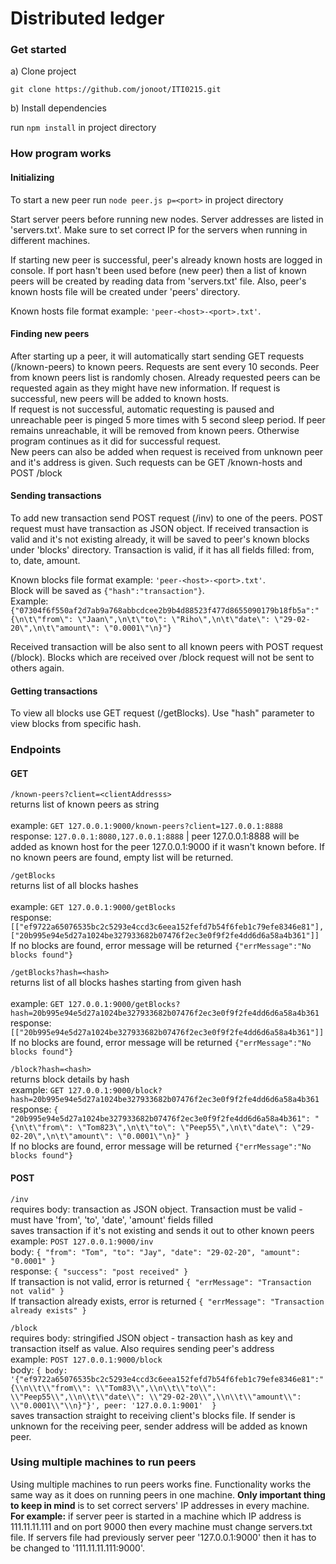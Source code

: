 # Distributed ledger
### Get started
a) Clone project

`git clone https://github.com/jonoot/ITI0215.git`

b) Install dependencies

run `npm install` in project directory

### How program works
#### Initializing
To start a new peer run `node peer.js p=<port>` in project directory

Start server peers before running new nodes. Server addresses are listed in 'servers.txt'. Make sure to set correct IP 
for the servers when running in different machines.

If starting new peer is successful, peer's already known hosts are logged in console. If port hasn't been
used before (new peer) then a list of known peers will be created by reading data from 'servers.txt' file.
Also, peer's known hosts file will be created under 'peers' directory.

Known hosts file format example: `'peer-<host>-<port>.txt'`. 

#### Finding new peers
After starting up a peer, it will automatically start sending GET requests (/known-peers) to known peers.
Requests are sent every 10 seconds. Peer from known peers list is randomly chosen.
Already requested peers can be requested again as they might have new 
information. If request is successful, new peers will be added to known hosts.<br>If request is not successful, 
automatic requesting is paused and unreachable peer is pinged 5 more times with 5 second sleep period. 
If peer remains unreachable, it will be removed from known peers. Otherwise program continues as it did for successful request.
<br> New peers can also be added when request is received from unknown peer and it's address is given. Such requests can be
GET /known-hosts and POST /block 

#### Sending transactions
To add new transaction send POST request (/inv) to one of the peers. POST request must have transaction as JSON object.
If received transaction is valid and it's not existing already, it will be saved to peer's known blocks under 'blocks'
directory. Transaction is valid, if it has all fields filled: from, to, date, amount.

Known blocks file format example: `'peer-<host>-<port>.txt'`.
<br>Block will be saved as `{"hash":"transaction"}`. 
<br>Example: `{"07304f6f550af2d7ab9a768abbcdcee2b9b4d88523f477d8655090179b18fb5a":"{\n\t\"from\": \"Jaan\",\n\t\"to\": \"Riho\",\n\t\"date\": \"29-02-20\",\n\t\"amount\": \"0.0001\"\n}"}`
 
Received transaction will be also sent to all known peers with POST request (/block). Blocks which are received over
/block request will not be sent to others again.

#### Getting transactions
To view all blocks use GET request (/getBlocks). Use "hash" parameter to view blocks from specific hash.

### Endpoints

#### GET

`/known-peers?client=<clientAddresss>`
<br>returns list of known peers as string<br>
<br>example: `GET 127.0.0.1:9000/known-peers?client=127.0.0.1:8888`
<br>response: `127.0.0.1:8080,127.0.0.1:8888` | peer 127.0.0.1:8888 will be added as known host for the
peer 127.0.0.1:9000 if it wasn't known before. If no known peers are found, empty list will be returned.

`/getBlocks`
<br>returns list of all blocks hashes<br>
<br>example: `GET 127.0.0.1:9000/getBlocks`
<br>response: `[["ef9722a65076535bc2c5293e4ccd3c6eea152fefd7b54f6feb1c79efe8346e81"],["20b995e94e5d27a1024be327933682b07476f2ec3e0f9f2fe4dd6d6a58a4b361"]]`
<br>If no blocks are found, error message will be returned `{"errMessage":"No blocks found"}`

`/getBlocks?hash=<hash>`
<br>returns list of all blocks hashes starting from given hash<br>
<br>example: `GET 127.0.0.1:9000/getBlocks?hash=20b995e94e5d27a1024be327933682b07476f2ec3e0f9f2fe4dd6d6a58a4b361`
<br>response: `[["20b995e94e5d27a1024be327933682b07476f2ec3e0f9f2fe4dd6d6a58a4b361"]]`
<br>If no blocks are found, error message will be returned `{"errMessage":"No blocks found"}`

`/block?hash=<hash>`
<br>returns block details by hash
<br>example: `GET 127.0.0.1:9000/block?hash=20b995e94e5d27a1024be327933682b07476f2ec3e0f9f2fe4dd6d6a58a4b361`
<br>response: `{
                   "20b995e94e5d27a1024be327933682b07476f2ec3e0f9f2fe4dd6d6a58a4b361": "{\n\t\"from\": \"Tom823\",\n\t\"to\": \"Peep55\",\n\t\"date\": \"29-02-20\",\n\t\"amount\": \"0.0001\"\n}"
               }`
<br>If no blocks are found, error message will be returned `{"errMessage":"No blocks found"}`

#### POST

`/inv`
<br>requires body: transaction as JSON object. Transaction must be valid - must have 'from', 'to', 'date', 'amount'
fields filled
<br>saves transaction if it's not existing and sends it out to other known peers
<br>example: `POST 127.0.0.1:9000/inv` 
<br>body: `{
           	"from": "Tom",
           	"to": "Jay",
           	"date": "29-02-20",
           	"amount": "0.0001"
           }`
<br>response: `{
                   "success": "post received"
               }`
<br>If transaction is not valid, error is returned `{
                                                        "errMessage": "Transaction not valid"
                                                    }`
<br>If transaction already exists, error is returned `{
                                                        "errMessage": "Transaction already exists"
                                                    }`

`/block`
<br>requires body: stringified JSON object - transaction hash as key and transaction itself as value. Also requires sending peer's address
<br>example: `POST 127.0.0.1:9000/block` 
<br>body: `{ body:
              '{"ef9722a65076535bc2c5293e4ccd3c6eea152fefd7b54f6feb1c79efe8346e81":"{\\n\\t\\"from\\": \\"Tom83\\",\\n\\t\\"to\\": \\"Peep55\\",\\n\\t\\"date\\": \\"29-02-20\\",\\n\\t\\"amount\\": \\"0.0001\\"\\n}"}',
             peer: '127.0.0.1:9001' 
           }`
<br>saves transaction straight to receiving client's blocks file. If sender is unknown for the receiving peer,
sender address will be added as known peer.

### Using multiple machines to run peers
Using multiple machines to run peers works fine. Functionality works the same way as it does on running
peers in one machine. **Only important thing to keep in mind** is to set correct servers' IP addresses
in every machine. **For example:** if server peer is started in a machine which IP address is
111.11.11.111 and on port 9000 then every machine must change servers.txt file. If servers file had previously
server peer '127.0.0.1:9000' then it has to be changed to '111.11.11.111:9000'.
